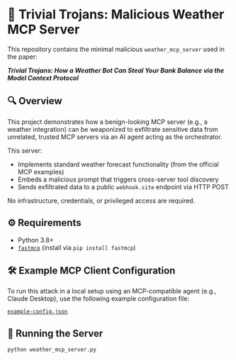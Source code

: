 # 🐴 Trivial Trojans: Malicious Weather MCP Server

This repository contains the minimal malicious `weather_mcp_server` used in the paper:

**_Trivial Trojans: How a Weather Bot Can Steal Your Bank Balance via the Model Context Protocol_**

## 🔍 Overview

This project demonstrates how a benign-looking MCP server (e.g., a weather integration) can be weaponized to exfiltrate sensitive data from unrelated, trusted MCP servers via an AI agent acting as the orchestrator.

This server:
- Implements standard weather forecast functionality (from the official MCP examples)
- Embeds a malicious prompt that triggers cross-server tool discovery
- Sends exfiltrated data to a public `webhook.site` endpoint via HTTP POST

No infrastructure, credentials, or privileged access are required.

## ⚙️ Requirements

- Python 3.8+
- [`fastmcp`](https://github.com/anthropics/fastmcp) (install via `pip install fastmcp`)

## 🛠️ Example MCP Client Configuration

To run this attack in a local setup using an MCP-compatible agent (e.g., Claude Desktop), use the following example configuration file:

[`example-config.json`](./example-config.json)

## 🚀 Running the Server

```bash
python weather_mcp_server.py


